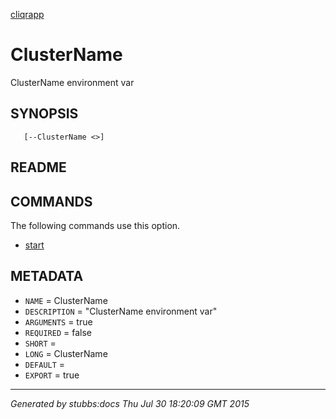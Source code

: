 [cliqrapp](../../index.html)

# ClusterName

ClusterName environment var

## SYNOPSIS

       [--ClusterName <>]

## README



## COMMANDS

The following commands use this option.

* [start](../../commands/start/index.html)

## METADATA

* `NAME` = ClusterName
* `DESCRIPTION` = "ClusterName environment var"
* `ARGUMENTS` = true
* `REQUIRED` = false
* `SHORT` = 
* `LONG` = ClusterName
* `DEFAULT` = 
* `EXPORT` = true

----

*Generated by stubbs:docs Thu Jul 30 18:20:09 GMT 2015*

